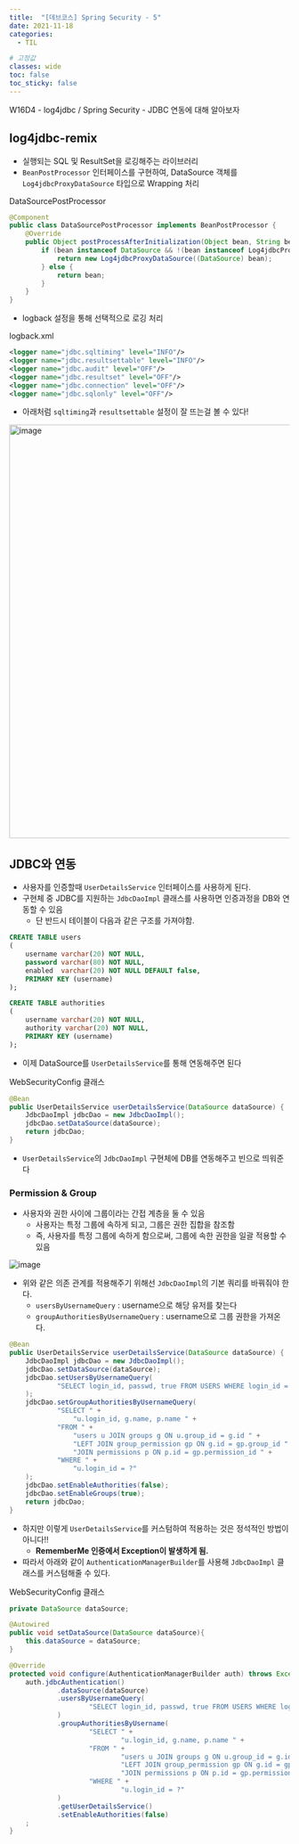 ```yaml
---
title:  "[데브코스] Spring Security - 5"
date: 2021-11-18
categories: 
  - TIL

# 고정값
classes: wide
toc: false
toc_sticky: false
---
```


W16D4 - log4jdbc / Spring Security - JDBC 연동에 대해 알아보자 

## log4jdbc-remix

- 실행되는 SQL 및 ResultSet을 로깅해주는 라이브러리
- `BeanPostProcessor` 인터페이스를 구현하여, DataSource 객체를 `Log4jdbcProxyDataSource` 타입으로 Wrapping 처리

<div class="sub_title">DataSourcePostProcessor</div>

```java
@Component
public class DataSourcePostProcessor implements BeanPostProcessor {
    @Override
    public Object postProcessAfterInitialization(Object bean, String beanName) throws BeansException {
        if (bean instanceof DataSource && !(bean instanceof Log4jdbcProxyDataSource)) {
            return new Log4jdbcProxyDataSource((DataSource) bean);
        } else {
            return bean;
        }
    }
}
```

- logback 설정을 통해 선택적으로 로깅 처리

<div class="sub_title">logback.xml</div>

```xml
<logger name="jdbc.sqltiming" level="INFO"/>
<logger name="jdbc.resultsettable" level="INFO"/>
<logger name="jdbc.audit" level="OFF"/>
<logger name="jdbc.resultset" level="OFF"/>
<logger name="jdbc.connection" level="OFF"/>
<logger name="jdbc.sqlonly" level="OFF"/>
```

- 아래처럼 `sqltiming`과 `resultsettable` 설정이 잘 뜨는걸 볼 수 있다!

<img width="743" alt="image" src="https://user-images.githubusercontent.com/71180414/142486958-d5eadf36-8c4a-4676-ad43-ee791b8688f3.png">

<br>

## JDBC와 연동

- 사용자를 인증할때 `UserDetailsService` 인터페이스를 사용하게 된다.
- 구현체 중 JDBC를 지원하는 `JdbcDaoImpl` 클래스를 사용하면 인증과정을 DB와 연동할 수 있음
    - 단 반드시 테이블이 다음과 같은 구조를 가져야함.

```sql
CREATE TABLE users
(
    username varchar(20) NOT NULL,
    password varchar(80) NOT NULL,
    enabled  varchar(20) NOT NULL DEFAULT false,
    PRIMARY KEY (username)
);

CREATE TABLE authorities
(
    username varchar(20) NOT NULL,
    authority varchar(20) NOT NULL,
    PRIMARY KEY (username)
);
```

- 이제 DataSource를 `UserDetailsService`를 통해 연동해주면 된다

<div class="sub_title">WebSecurityConfig 클래스</div>

```java
@Bean
public UserDetailsService userDetailsService(DataSource dataSource) {
    JdbcDaoImpl jdbcDao = new JdbcDaoImpl();
    jdbcDao.setDataSource(dataSource);
    return jdbcDao;
}
```

- `UserDetailsService`의 `JdbcDaoImpl` 구현체에 DB를 연동해주고 빈으로 띄워준다

### Permission & Group

- 사용자와 권한 사이에 그룹이라는 간접 계층을 둘 수 있음
    - 사용자는 특정 그룹에 속하게 되고, 그룹은 권한 집합을 참조함
    - 즉, 사용자를 특정 그룹에 속하게 함으로써, 그룹에 속한 권한을 일괄 적용할 수 있음

![image](https://user-images.githubusercontent.com/71180414/142485672-daa12b8f-538c-4776-aa54-c60aaf54e907.png)

- 위와 같은 의존 관계를 적용해주기 위해선 `JdbcDaoImpl`의 기본 쿼리를 바꿔줘야 한다.
    - `usersByUsernameQuery` : username으로 해당 유저를 찾는다
    - `groupAuthoritiesByUsernameQuery` : username으로 그룹 권한을 가져온다.

```java
@Bean
public UserDetailsService userDetailsService(DataSource dataSource) {
    JdbcDaoImpl jdbcDao = new JdbcDaoImpl();
    jdbcDao.setDataSource(dataSource);
    jdbcDao.setUsersByUsernameQuery(
            "SELECT login_id, passwd, true FROM USERS WHERE login_id = ?"
    );
    jdbcDao.setGroupAuthoritiesByUsernameQuery(
            "SELECT " +
                "u.login_id, g.name, p.name " +
            "FROM " +
                "users u JOIN groups g ON u.group_id = g.id " +
                "LEFT JOIN group_permission gp ON g.id = gp.group_id " +
                "JOIN permissions p ON p.id = gp.permission_id " +
            "WHERE " +
                "u.login_id = ?"
    );
    jdbcDao.setEnableAuthorities(false);
    jdbcDao.setEnableGroups(true);
    return jdbcDao;
}
```

- 하지만 이렇게 `UserDetailsService`를 커스텀하여 적용하는 것은 정석적인 방법이 아니다!!
    - **RememberMe 인증에서 Exception이 발생하게 됨.**
- 따라서 아래와 같이 `AuthenticationManagerBuilder`를 사용해 `JdbcDaoImpl` 클래스를 커스텀해줄 수 있다.

<div class="sub_title">WebSecurityConfig 클래스</div>

```java
private DataSource dataSource;

@Autowired
public void setDataSource(DataSource dataSource){
    this.dataSource = dataSource;
}

@Override
protected void configure(AuthenticationManagerBuilder auth) throws Exception {
    auth.jdbcAuthentication()
            .dataSource(dataSource)
            .usersByUsernameQuery(
                    "SELECT login_id, passwd, true FROM USERS WHERE login_id = ?"
            )
            .groupAuthoritiesByUsername(
                    "SELECT " +
                            "u.login_id, g.name, p.name " +
                    "FROM " +
                            "users u JOIN groups g ON u.group_id = g.id " +
                            "LEFT JOIN group_permission gp ON g.id = gp.group_id " +
                            "JOIN permissions p ON p.id = gp.permission_id " +
                    "WHERE " +
                            "u.login_id = ?"
            )
            .getUserDetailsService()
            .setEnableAuthorities(false)
    ;
}
```